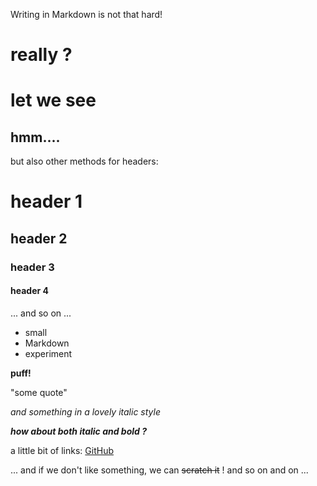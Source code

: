 Writing in Markdown is not that hard!
# really ?
let we see
=======
hmm....
------
but also other methods for headers:
# header 1
## header 2
### header 3
#### header 4

... and so on ...

* small
* Markdown
* experiment

**puff!**

"some quote"

_and something in a lovely italic style_

**_how about both italic and bold ?_**

a little bit of links: [GitHub](https://github.com/)

... and if we don't like something, we can ~~scratch it~~ !
and so on and on ...
